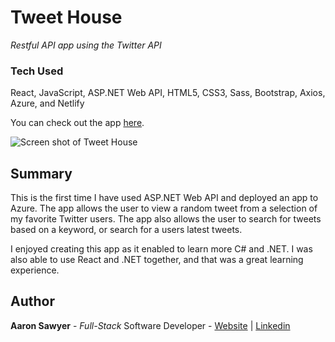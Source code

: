 # Tweet House
_Restful API app using the Twitter API_
### Tech Used

React, JavaScript, ASP<span></span>.NET Web API, HTML5, CSS3, Sass, Bootstrap, Axios, Azure, and Netlify

You can check out the app [here](https://tweethouse.aarondevon.com/tweet-search/).

![Screen shot of Tweet House](https://media.giphy.com/media/dDir8mdsFcW36nMvzb/giphy.gif)
## Summary
This is the first time I have used ASP<span></span>.NET Web API and deployed an app to Azure. The app allows the user to view a random tweet from a selection of my favorite Twitter users. The app also allows the user to search for tweets based on a keyword, or search for a users latest tweets.

I enjoyed creating this app as it enabled to learn more C# and .NET. I was also able to use React and .NET together, and that was a great learning experience. 


## Author
**Aaron Sawyer** - *Full-Stack* Software Developer - [Website](https://www.aarondevon.com/) | [Linkedin](https://www.linkedin.com/in/aarondsawyer/)
